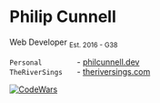 <h1>Philip Cunnell</h1>

<p>
  Web Developer
  <sub>Est. 2016 - G38</sub>
</p>

```Personal        ``` - [philcunnell.dev](https://philcunnell.dev)
</br>```TheRiverSings   ``` - [theriversings.com](https://theriversings.com)

[![CodeWars](https://www.codewars.com/users/cunnellp5/badges/micro)](https://www.codewars.com/users/cunnellp5)
